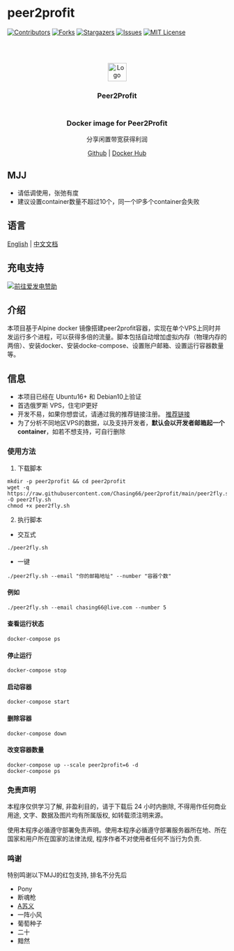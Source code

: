 # peer2profit

<!-- PROJECT SHIELDS -->
<!--
*** I'm using markdown "reference style" links for readability.
*** Reference links are enclosed in brackets [ ] instead of parentheses ( ).
*** See the bottom of this document for the declaration of the reference variables
*** for contributors-url, forks-url, etc. This is an optional, concise syntax you may use.
*** https://www.markdownguide.org/basic-syntax/#reference-style-links
-->
[![Contributors][contributors-shield]][contributors-url]
[![Forks][forks-shield]][forks-url]
[![Stargazers][stars-shield]][stars-url]
[![Issues][issues-shield]][issues-url]
[![MIT License][license-shield]][license-url]

<!-- PROJECT LOGO -->
<br />
<p align="center">
  <br>
    <img src="https://peer2profit.com/landing/img/logo.png" alt="Logo" width="43" height="42">
    <h3 align="center">Peer2Profit</br>
  </br>
  <h3 align="center">Docker image for Peer2Profit</h3>
  <p align="center">分享闲置带宽获得利润</p>
  <p align="center">
    <a href="https://github.com/Chasing66/peer2profit" target="_blank">Github</a>
    |
    <a href="https://hub.docker.com/r/enwaiax/peer2profit" target="_blank">Docker Hub</a>
  </p>
</p>

## MJJ
- 请低调使用，张弛有度
- 建议设置container数量不超过10个，同一个IP多个container会失败

## 语言
[English](README.md) | [中文文档](README_zh.md)

## 充电支持

<a href="https://afdian.net/@LuckyHunter"><img src="https://img.shields.io/badge/%E7%88%B1%E5%8F%91%E7%94%B5-LuckyHunter-%238e8cd8?style=for-the-badge" alt="前往爱发电赞助" width=auto height=auto border="0" /></a>

## 介绍
本项目基于Alpine docker 镜像搭建peer2profit容器，实现在单个VPS上同时并发运行多个进程，可以获得多倍的流量。脚本包括自动增加虚拟内存（物理内存的两倍）、安装docker、安装docke-compose、设置账户邮箱、设置运行容器数量等。

## 信息
- 本项目已经在 Ubuntu16+ 和 Debian10上验证
- 首选俄罗斯 VPS，住宅IP更好
- 开发不易，如果你想尝试，请通过我的推荐链接注册。 [推荐链接](https://peer2profit.com/r/1629477772611fdb8cab06c)
- 为了分析不同地区VPS的数据，以及支持开发者，**默认会以开发者邮箱起一个container**，如若不想支持，可自行删除

### 使用方法
1. 下载脚本
```shell
mkdir -p peer2profit && cd peer2profit
wget -q https://raw.githubusercontent.com/Chasing66/peer2profit/main/peer2fly.sh -O peer2fly.sh
chmod +x peer2fly.sh
```
2. 执行脚本
- 交互式
```shell
./peer2fly.sh
```
- 一键
```shell
./peer2fly.sh --email "你的邮箱地址" --number "容器个数"
```
#### 例如
  ```shell
  ./peer2fly.sh --email chasing66@live.com --number 5
  ```
#### 查看运行状态
```shell
docker-compose ps
```
#### 停止运行
```shell
docker-compose stop
```
#### 启动容器
```shell
docker-compose start
```
#### 删除容器
```shell
docker-compose down
```
#### 改变容器数量
```shell
docker-compose up --scale peer2profit=6 -d
docker-compose ps
```

### 免责声明

本程序仅供学习了解, 非盈利目的，请于下载后 24 小时内删除, 不得用作任何商业用途, 文字、数据及图片均有所属版权, 如转载须注明来源。

使用本程序必循遵守部署免责声明。使用本程序必循遵守部署服务器所在地、所在国家和用户所在国家的法律法规, 程序作者不对使用者任何不当行为负责.

### 鸣谢
特别鸣谢以下MJJ的红包支持, 排名不分先后
- Pony
- 断魂枪
- [A苏义](https://github.com/aisuyi065)
- 一阵小风
- 葡萄种子
- 二十
- 黯然

<!-- MARKDOWN LINKS & IMAGES -->
<!-- https://www.markdownguide.org/basic-syntax/#reference-style-links -->
[contributors-shield]: https://img.shields.io/github/contributors/Chasing66/peer2profit.svg?style=for-the-badge
[contributors-url]: https://github.com/Chasing66/peer2profit/graphs/contributors
[forks-shield]: https://img.shields.io/github/forks/Chasing66/peer2profit.svg?style=for-the-badge
[forks-url]: https://github.com/Chasing66/peer2profit/network/members
[stars-shield]: https://img.shields.io/github/stars/Chasing66/peer2profit.svg?style=for-the-badge
[stars-url]: https://github.com/Chasing66/peer2profit/stargazers
[issues-shield]: https://img.shields.io/github/issues/Chasing66/peer2profit.svg?style=for-the-badge
[issues-url]: https://github.com/Chasing66/peer2profit/issues
[license-shield]: https://img.shields.io/github/license/Chasing66/peer2profit.svg?style=for-the-badge
[license-url]: https://github.com/Chasing66/peer2profit/blob/main/LICENSE

